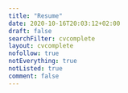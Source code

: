 ```yaml
---
title: "Resume"
date: 2020-10-16T20:03:12+02:00
draft: false
searchFilter: cvcomplete
layout: cvcomplete
nofollow: true
notEverything: true
notListed: true
comment: false
---
```

